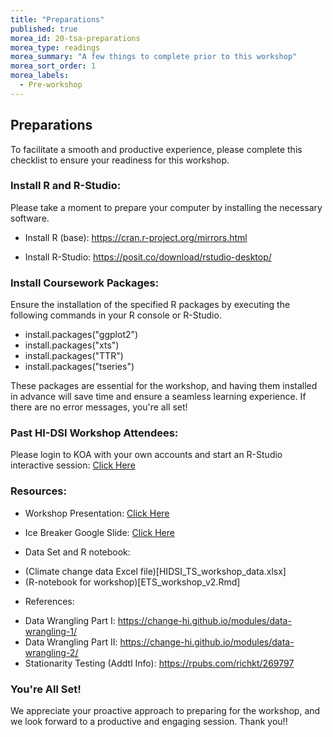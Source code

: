 ```yaml
---
title: "Preparations"
published: true
morea_id: 20-tsa-preparations
morea_type: readings
morea_summary: "A few things to complete prior to this workshop"
morea_sort_order: 1
morea_labels:
  - Pre-workshop
---
```


## Preparations 
To facilitate a smooth and productive experience, please complete this checklist to ensure your readiness for this workshop. 


### Install R and R-Studio:
Please take a moment to prepare your computer by installing the necessary software.

* Install R (base): https://cran.r-project.org/mirrors.html  

* Install R-Studio: https://posit.co/download/rstudio-desktop/


### Install Coursework Packages:
Ensure the installation of the specified R packages by executing the following commands in your R console or R-Studio.

* install.packages(&quot;ggplot2&quot;)
* install.packages(&quot;xts&quot;)
* install.packages(&quot;TTR&quot;)
* install.packages(&quot;tseries&quot;)

These packages are essential for the workshop, and having them installed in advance will save time and ensure a seamless learning experience. If there are no error messages, you&#39;re all set!

### Past HI-DSI Workshop Attendees:
Please login to KOA with your own accounts and start an R-Studio interactive session: [Click Here](https://koa.its.hawaii.edu/) 


### Resources:
* Workshop Presentation: [Click Here](https://docs.google.com/presentation/d/1YLgclYe3Hkf8lIDctmLbreOeoq1R_nHEQ0Me4weTEMg/edit?usp=sharing)

* Ice Breaker Google Slide: [Click Here](https://docs.google.com/presentation/d/13LXlBwBo1M4IRdF3K1uq5_U_FXInqP216wlHB8ESqcM/edit?usp=sharing)

* Data Set and R notebook: 
- (Climate change data Excel file)[HIDSI_TS_workshop_data.xlsx]
- (R-notebook for workshop)[ETS_workshop_v2.Rmd]

* References:
- Data Wrangling Part I: https://change-hi.github.io/modules/data-wrangling-1/ 
- Data Wrangling Part II: https://change-hi.github.io/modules/data-wrangling-2/
- Stationarity Testing (Addtl Info): https://rpubs.com/richkt/269797 

### You're All Set!
We appreciate your proactive approach to preparing for the workshop, and we look
forward to a productive and engaging session. Thank you!!
